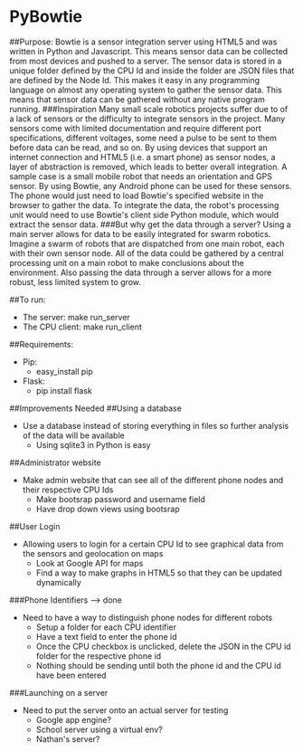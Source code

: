 PyBowtie
========

##Purpose:
Bowtie is a sensor integration server using HTML5 and was written in Python and Javascript.
This means sensor data can be collected from most devices and pushed to a server. The sensor 
data is stored in a unique folder defined by the CPU Id and inside the folder 
are JSON files that are defined by the Node Id. This makes it easy in any 
programming language on almost any operating system to gather the sensor data. This means
that sensor data can be gathered without any native program running.
###Inspiration
Many small scale robotics projects suffer due to of a lack of sensors or the difficulty to
integrate sensors in the project. Many sensors come with limited documentation and require different
port specifications, different voltages, some need a pulse to be sent to them before data can 
be read, and so on. By using devices that support an internet connection and HTML5 (i.e. a 
smart phone) as sensor nodes, a layer of abstraction is removed, which leads to better overall
integration. A sample case is a small mobile robot that needs an orientation and GPS sensor.
By using Bowtie, any Android phone can be used for these sensors. The phone 
would just need to load Bowtie's specified website in the browser to gather 
the data. To integrate the data, the robot's processing unit would need to use Bowtie's
client side Python module, which would extract the sensor data.
###But why get the data through a server?
Using a main server allows for data to be easily integrated for swarm robotics. Imagine a swarm 
of robots that are dispatched from one main robot, each with their own sensor node. All of the
data could be gathered by a central processing unit on a main robot to make conclusions about the
environment. Also passing the data through a server allows for a more robust, less limited system
to grow.

##To run:
* The server: make run_server
* The CPU client: make run_client

##Requirements:
* Pip:
	* easy_install pip
* Flask:
	* pip install flask

##Improvements Needed
##Using a database
* Use a database instead of storing everything in files so further analysis of the data will be available
	* Using sqlite3 in Python is easy 

##Administrator website
* Make admin website that can see all of the different phone nodes and their respective CPU Ids
	* Make bootsrap password and username field
	* Have drop down views using bootsrap

##User Login 
* Allowing users to login for a certain CPU Id to see graphical data from the sensors and geolocation on maps
	* Look at Google API for maps
	* Find a way to make graphs in HTML5 so that they can be updated dynamically

###Phone Identifiers --> done
* Need to have a way to distinguish phone nodes for different robots
	* Setup a folder for each CPU identifier
	* Have a text field to enter the phone id
	* Once the CPU checkbox is unclicked, delete the JSON in the CPU id folder for the respective phone id
	* Nothing should be sending until both the phone id and the CPU id have been entered

###Launching on a server
* Need to put the server onto an actual server for testing
	* Google app engine?
	* School server using a virtual env?
	* Nathan's server?
